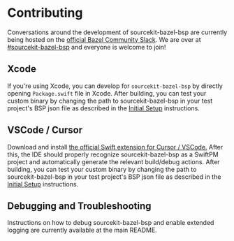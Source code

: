 # Contributing

Conversations around the development of sourcekit-bazel-bsp are currently being hosted on the [official Bazel Community Slack](https://slack.bazel.build/). We are over at [#sourcekit-bazel-bsp](https://bazelbuild.slack.com/archives/C093CHNUYV8) and everyone is welcome to join!

## Xcode

If you're using Xcode, you can develop for `sourcekit-bazel-bsp` by directly opening `Package.swift` file in Xcode. After building, you can test your custom binary by changing the path to sourcekit-bazel-bsp in your test project's BSP json file as described in the [Initial Setup](https://github.com/spotify/sourcekit-bazel-bsp?tab=readme-ov-file#initial-setup-instructions) instructions.

## VSCode / Cursor

Download and install [the official Swift extension for Cursor / VSCode.](https://marketplace.visualstudio.com/items?itemName=swiftlang.swift-vscode) After this, the IDE should properly recognize sourcekit-bazel-bsp as a SwiftPM project and automatically generate the relevant build/debug actions. After building, you can test your custom binary by changing the path to sourcekit-bazel-bsp in your test project's BSP json file as described in the [Initial Setup](https://github.com/spotify/sourcekit-bazel-bsp?tab=readme-ov-file#initial-setup-instructions) instructions.

## Debugging and Troubleshooting

Instructions on how to debug sourcekit-bazel-bsp and enable extended logging are currently available at the main README.